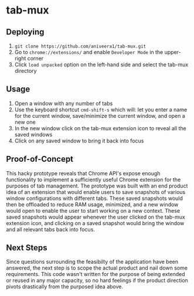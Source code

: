 # tab-mux

## Deploying
1. `git clone https://github.com/aniveera1/tab-mux.git`
2. Go to `chrome://extensions/` and enable `Developer Mode` in the upper-right corner
3. Click `load unpacked` option on the left-hand side and select the tab-mux directory

## Usage
1. Open a window with any number of tabs
2. Use the keyboard shortcut `cmd-shift-s` which will: let you enter a name for the current window, save/minimize the current window, and open a new one
3. In the new window click on the tab-mux extension icon to reveal all the saved windows
4. Click on any saved window to bring it back into focus

## Proof-of-Concept
This hacky prototype reveals that Chrome API's expose enough functionality to implement a sufficiently useful Chrome extension for the purposes of tab management.
The prototype was built with an end product idea of an extension that would enable users to save snapshots of various window configurations with different tabs.
These saved snapshots would then be offloaded to reduce RAM usage, minimized, and a new window would open to enable the user to start working on a new context.
These saved snapshots would appear whenever the user clicked on the tab-mux extension icon, and clicking on a saved snapshot would bring the window and all relevant tabs back into focus.

## Next Steps
Since questions surrounding the feasibilty of the application have been answered, the next step is to scope the actual product and nail down some requirements. This code wasn't written for the purpose of being extended or reused in any major capacity, so no hard feelings if the product direction pivots drastically from the purposed idea above.

